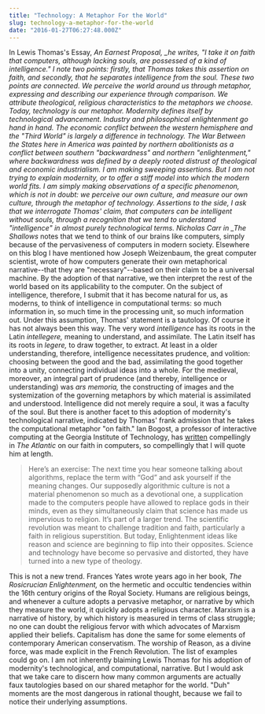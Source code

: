 ```yaml
---
title: "Technology: A Metaphor For the World"
slug: technology-a-metaphor-for-the-world
date: "2016-01-27T06:27:48.000Z"
---
```


In Lewis Thomas's Essay, _An Earnest Proposal, \_he writes, "I take it on faith that computers, although lacking souls, are possessed of a kind of intelligence." I note two points: firstly, that Thomas takes this assertion on faith, and secondly, that he separates intelligence from the soul. These two points are connected. We perceive the world around us through metaphor, expressing and describing our experience through comparison. We attribute theological, religious characteristics to the metaphors we choose. Today, technology is our metaphor. Modernity defines itself by technological advancement. Industry and philosophical enlightenment go hand in hand. The economic conflict between the western hemisphere and the "Third World" is largely a difference in technology. The War Between the States here in America was painted by northern abolitionists as a conflict between southern "backwardness" and northern "enlightenment," where backwardness was defined by a deeply rooted distrust of theological and economic industrialism. I am making sweeping assertions. But I am not trying to explain modernity, or to offer a stiff model into which the modern world fits. I am simply making observations of a specific phenomenon, which is not in doubt: we perceive our own culture, and measure our own culture, through the metaphor of technology. Assertions to the side, I ask that we interrogate Thomas' claim, that computers can be intelligent without souls, through a recognition that we tend to understand "intelligence" in almost purely technological terms. Nicholas Carr in \_The Shallows_ notes that we tend to think of our brains like computers, simply because of the pervasiveness of computers in modern society. Elsewhere on this blog I have mentioned how Joseph Weizenbaum, the great computer scientist, wrote of how computers generate their own metaphorical narrative--that they are "necessary"--based on their claim to be a universal machine. By the adoption of that narrative, we then interpret the rest of the world based on its applicability to the computer. On the subject of intelligence, therefore, I submit that it has become natural for us, as moderns, to think of intelligence in computational terms: so much information in, so much time in the processing unit, so much information out. Under this assumption, Thomas' statement is a tautology. Of course it has not always been this way. The very word _intelligence_ has its roots in the Latin _intellegere,_ meaning to understand, and assimilate. The Latin itself has its roots in _legere,_ to draw together, to extract. At least in a older understanding, therefore, intelligence necessitates prudence, and volition: choosing between the good and the bad, assimilating the good together into a unity, connecting individual ideas into a whole. For the medieval, moreover, an integral part of prudence (and thereby, intelligence or understanding) was _ars memoria,_ the constructing of images and the systemization of the governing metaphors by which material is assimilated and understood. Intelligence did not merely require a soul, it was a faculty of the soul. But there is another facet to this adoption of modernity's technological narrative, indicated by Thomas' frank admission that he takes the computational metaphor "on faith." Ian Bogost, a professor of interactive computing at the Georgia Institute of Technology, has [written](http://www.theatlantic.com/technology/archive/2015/01/the-cathedral-of-computation/384300/) compellingly in _The Atlantic_ on our faith in computers, so compellingly that I will quote him at length.

> Here’s an exercise: The next time you hear someone talking about algorithms, replace the term with “God” and ask yourself if the meaning changes. Our supposedly algorithmic culture is not a material phenomenon so much as a devotional one, a supplication made to the computers people have allowed to replace gods in their minds, even as they simultaneously claim that science has made us impervious to religion. It’s part of a larger trend. The scientific revolution was meant to challenge tradition and faith, particularly a faith in religious superstition. But today, Enlightenment ideas like reason and science are beginning to flip into their opposites. Science and technology have become so pervasive and distorted, they have turned into a new type of theology.

This is not a new trend. Frances Yates wrote years ago in her book, _The Rosicrucian Enlightenment,_ on the hermetic and occultic tendencies within the 16th century origins of the Royal Society. Humans are religious beings, and whenever a culture adopts a pervasive metaphor, or narrative by which they measure the world, it quickly adopts a religious character. Marxism is a narrative of history, by which history is measured in terms of class struggle; no one can doubt the religious fervor with which advocates of Marxism applied their beliefs. Capitalism has done the same for some elements of contemporary American conservatism. The worship of Reason, as a divine force, was made explicit in the French Revolution. The list of examples could go on. I am not inherently blaiming Lewis Thomas for his adoption of modernity's technological, and computational, narrative. But I would ask that we take care to discern how many common arguments are actually faux tautologies based on our shared metaphor for the world. "Duh" moments are the most dangerous in rational thought, because we fail to notice their underlying assumptions.
